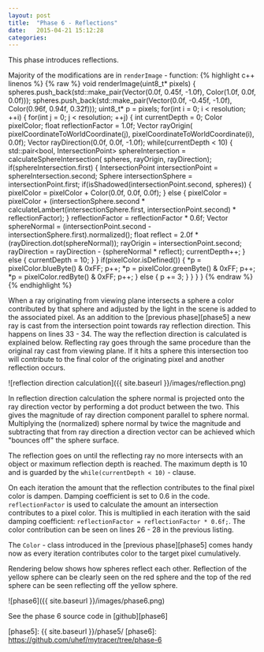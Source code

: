 ```yaml
---
layout: post
title:  "Phase 6 - Reflections"
date:   2015-04-21 15:12:28
categories:
---
```


This phase introduces reflections. 

<!-- break -->

Majority of the modifications are in `renderImage` - function:
{% highlight c++ linenos %}
{% raw %}
void renderImage(uint8_t* pixels) {
  spheres.push_back(std::make_pair(Vector(0.0f, 0.45f, -1.0f), Color(1.0f, 0.0f, 0.0f)));
  spheres.push_back(std::make_pair(Vector(0.0f, -0.45f, -1.0f), Color(0.96f, 0.94f, 0.32f)));
  uint8_t* p = pixels;
  for(int i = 0; i < resolution; ++i) {
    for(int j = 0; j < resolution; ++j) {
      int currentDepth = 0;
      Color pixelColor;
      float reflectionFactor = 1.0f;
      Vector rayOrigin(
          pixelCoordinateToWorldCoordinate(j),
          pixelCoordinateToWorldCoordinate(i),
          0.0f);
      Vector rayDirection(0.0f, 0.0f, -1.0f);
      while(currentDepth < 10) {
        std::pair<bool, IntersectionPoint> sphereIntersection = calculateSphereIntersection(
            spheres,
            rayOrigin,
            rayDirection);
        if(sphereIntersection.first) {
          IntersectionPoint intersectionPoint = sphereIntersection.second;
          Sphere intersectionSphere = intersectionPoint.first;
          if(isShadowed(intersectionPoint.second, spheres)) {
            pixelColor = pixelColor + Color(0.0f, 0.0f, 0.0f);
          } else {
            pixelColor = pixelColor + (intersectionSphere.second *
              calculateLambert(intersectionSphere.first, intersectionPoint.second)
              * reflectionFactor);
          }
          reflectionFactor = reflectionFactor * 0.6f;
          Vector sphereNormal = (intersectionPoint.second - intersectionSphere.first).normalized();
          float reflect = 2.0f * (rayDirection.dot(sphereNormal));
          rayOrigin = intersectionPoint.second;
          rayDirection = rayDirection - (sphereNormal * reflect);
          currentDepth++;
        } else {
          currentDepth = 10;
        }
      }
      if(pixelColor.isDefined()) {
        *p = pixelColor.blueByte() & 0xFF; p++;
        *p = pixelColor.greenByte() & 0xFF; p++;
        *p = pixelColor.redByte() & 0xFF; p++;
      } else {
        p += 3;
      }
    }
  }
}
{% endraw %}
{% endhighlight %}

When a ray originating from viewing plane intersects a sphere a color contributed by that sphere and adjusted by the light in the scene is added to the associated pixel. As an addition to the [previous phase][phase5] a new ray is cast from the intersection point towards ray reflection direction. This happens on lines 33 - 34. The way the reflection direction is calculated is explained below. Reflecting ray goes through the same procedure than the original ray cast from viewing plane. If it hits a sphere this intersection too will contribute to the final color of the originating pixel and another reflection occurs.

![reflection direction calculation]({{ site.baseurl }}/images/reflection.png)

In reflection direction calculation the sphere normal is projected onto the ray direction vector by performing a dot product between the two. This gives the magnitude of ray direction component parallel to sphere normal. Multiplying the (normalized) sphere normal by twice the magnitude and subtracting that from ray direction a direction vector can be achieved which "bounces off" the sphere surface.

The reflection goes on until the reflecting ray no more intersects with an object or maximum reflection depth is reached. The maximum depth is 10 and is guarded by the `while(currentDepth < 10)` - clause.

On each iteration the amount that the reflection contributes to the final pixel color is dampen. Damping coefficient is set to 0.6 in the code. `reflectionFactor` is used to calculate the amount an intersection contributes to a pixel color. This is multiplied in each iteration with the said damping coefficient: `reflectionFactor = reflectionFactor * 0.6f;`. The color contribution can be seen on lines 26 - 28 in the previous listing.

The `Color` - class introduced in the [previous phase][phase5] comes handy now as every iteration contributes color to the target pixel cumulatively.

Rendering below shows how spheres reflect each other. Reflection of the yellow sphere can be clearly seen on the red sphere and the top of the red sphere can be seen reflecting off the yellow sphere.

![phase6]({{ site.baseurl }}/images/phase6.png)

See the phase 6 source code in [github][phase6]

[phase5]:      {{ site.baseurl }}/phase5/
[phase6]:      https://github.com/uhef/mytracer/tree/phase-6




